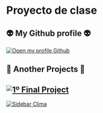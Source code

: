 # Proyecto de clase

## 👽 My Github profile 👽
[![Open my profile Github](https://github.com/codespaces/badge.svg)](https://github.com/juanmiitaklk)

## 👀 Another Projects 👀
[![1º Final Project](https://github.com/codespaces/badge.svg)](https://github.com/juanmiitaklk/CRUD_Practica3-TrimestrePR)
---
[![Sidebar Clima](https://github.com/codespaces/badge.svg)](https://github.com/juanmiitaklk/Sidebar_Web_Clima)


